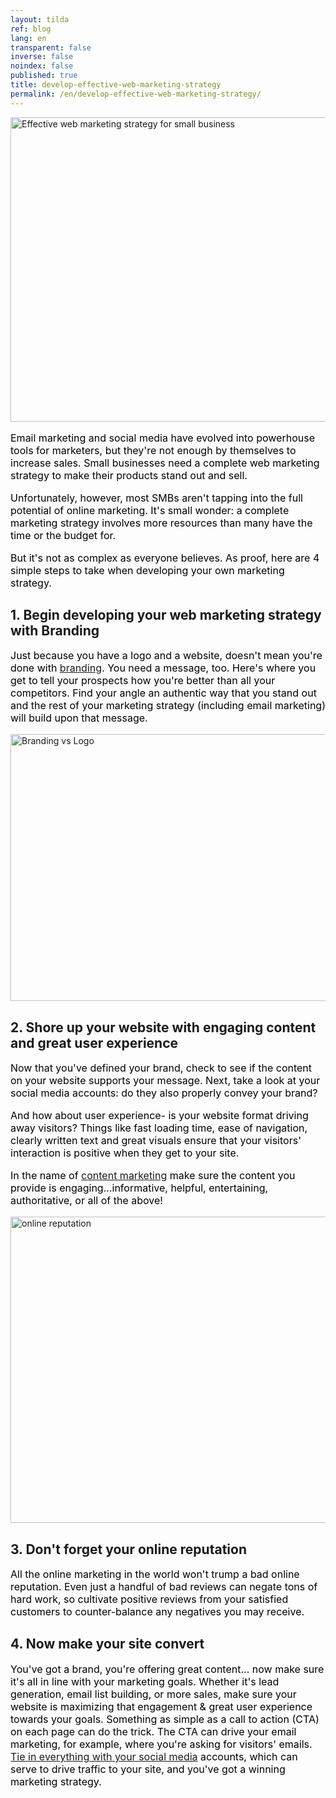 ```yaml
---
layout: tilda
ref: blog
lang: en
transparent: false
inverse: false
noindex: false
published: true
title: develop-effective-web-marketing-strategy
permalink: /en/develop-effective-web-marketing-strategy/
---
```

<img class="aligncenter" src="https://ttbagroup.com/wp-content/uploads/2016/04/effective-web-marketing-strategy.jpg" alt="Effective web marketing strategy for small business" width="734" height="487" />
<p class="s1" style="font-size: 12pt; color: #000000;">Email marketing and social media have evolved into powerhouse tools for marketers, but they're not enough by themselves to increase sales. Small businesses need a complete web marketing strategy to make their products stand out and sell.</p>
<p class="s1" style="font-size: 12pt; color: #000000;">Unfortunately, however, most SMBs aren't tapping into the full potential of online marketing. It's small wonder: a complete marketing strategy involves more resources than many have the time or the budget for.</p>
<p class="s1" style="font-size: 12pt; color: #000000;">But it's not as complex as everyone believes. As proof, here are 4 simple steps to take when developing your own marketing strategy.</p>

<h2>1. Begin developing your web marketing strategy with Branding</h2>
<p class="s1" style="font-size: 12pt; color: #000000;">Just because you have a logo and a website, doesn't mean you're done with <a title="Branding and Graphic Design" href="/?page_id=650" target="_blank">branding</a>. You need a message, too. Here's where you get to tell your prospects how you're better than all your competitors. Find your angle an authentic way that you stand out and the rest of your marketing strategy (including email marketing) will build upon that message.</p>
<img class="align: center aligncenter" src="https://ttbagroup.com/wp-content/uploads/2016/04/Logo-vs-Brand.jpg" alt="Branding vs Logo" width="734" height="427" />
<h2>2. Shore up your website with engaging content and great user experience</h2>
<p class="s1" style="font-size: 12pt; color: #000000;">Now that you've defined your brand, check to see if the content on your website supports your message. Next, take a look at your social media accounts: do they also properly convey your brand?</p>
<p class="s1" style="font-size: 12pt; color: #000000;">And how about user experience- is your website format driving away visitors? Things like fast loading time, ease of navigation, clearly written text and great visuals ensure that your visitors' interaction is positive when they get to your site.</p>
<p class="s1" style="font-size: 12pt; color: #000000;">In the name of <a href="http://contentmarketinginstitute.com/what-is-content-marketing/" target="_blank" rel="nofollow">content marketing</a> make sure the content you provide is engaging...informative, helpful, entertaining, authoritative, or all of the above!</p>
<img class="align: center  aligncenter" src="https://ttbagroup.com/wp-content/uploads/2016/04/shutterstock_264466133.jpg" alt="online reputation" width="734" height="490" />
<h2>3. Don't forget your online reputation</h2>
<p class="s1" style="font-size: 12pt; color: #000000;">All the online marketing in the world won't trump a bad online reputation. Even just a handful of bad reviews can negate tons of hard work, so cultivate positive reviews from your satisfied customers to counter-balance any negatives you may receive.</p>

<h2>4. Now make your site convert</h2>
<p class="s1" style="font-size: 12pt; color: #000000;">You've got a brand, you're offering great content... now make sure it's all in line with your marketing goals. Whether it's lead generation, email list building, or more sales, make sure your website is maximizing that engagement &amp; great user experience towards your goals. Something as simple as a call to action (CTA) on each page can do the trick. The CTA can drive your email marketing, for example, where you're asking for visitors' emails. <a title="5 Reasons To Use Social Media For Business" href="/?p=1438" target="_blank">Tie in everything with your social media</a> accounts, which can serve to drive traffic to your site, and you've got a winning marketing strategy.</p>

